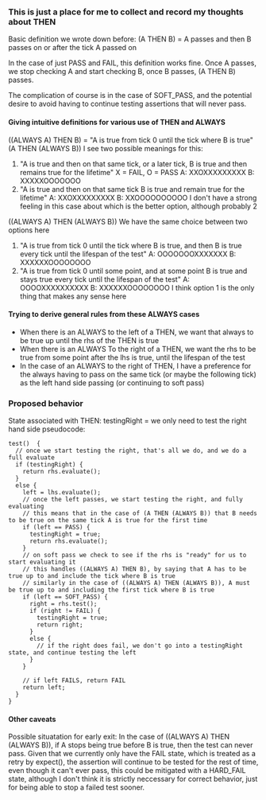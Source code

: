 ### This is just a place for me to collect and record my thoughts about THEN

Basic definition we wrote down before:
(A THEN B) = A passes and then B passes on or after the tick A passed on

In the case of just PASS and FAIL, this definition works fine. Once A passes, we stop checking A and start checking B,
once B passes, (A THEN B) passes.

The complication of course is in the case of SOFT_PASS, and the potential desire to avoid having to continue testing
assertions that will never pass.

#### Giving intuitive definitions for various use of THEN and ALWAYS

((ALWAYS A) THEN B) = "A is true from tick 0 until the tick where B is true"
(A THEN (ALWAYS B))
I see two possible meanings for this:

1. "A is true and then on that same tick, or a later tick, B is true and then remains true for the lifetime"
   X = FAIL, O = PASS A: XXOXXXXXXXXX B: XXXXXOOOOOOO
2. "A is true and then on that same tick B is true and remain true for the lifetime"
   A: XXOXXXXXXXXX B: XXOOOOOOOOOO I don't have a strong feeling in this case about which is the better option, although
   probably 2

((ALWAYS A) THEN (ALWAYS B))
We have the same choice between two options here

1. "A is true from tick 0 until the tick where B is true, and then B is true every tick until the lifespan of the test"
   A: OOOOOOOXXXXXXX B: XXXXXXOOOOOOOO
2. "A is true from tick 0 until some point, and at some point B is true and stays true every tick until the lifespan of
   the test"
   A: OOOOXXXXXXXXXX B: XXXXXXOOOOOOOO I think option 1 is the only thing that makes any sense here

#### Trying to derive general rules from these ALWAYS cases

- When there is an ALWAYS to the left of a THEN, we want that always to be true up until the rhs of the THEN is true
- When there is an ALWAYS To the right of a THEN, we want the rhs to be true from some point after the lhs is true,
  until the lifespan of the test
- In the case of an ALWAYS to the right of THEN, I have a preference for the always having to pass on the same tick (or
  maybe the following tick) as the left hand side passing (or continuing to soft pass)

### Proposed behavior

State associated with THEN: testingRight = we only need to test the right hand side pseudocode:

```
test()  {
  // once we start testing the right, that's all we do, and we do a full evaluate
  if (testingRight) {
    return rhs.evaluate();
  }
  else {
    left = lhs.evaluate();
    // once the left passes, we start testing the right, and fully evaluating
    // this means that in the case of (A THEN (ALWAYS B)) that B needs to be true on the same tick A is true for the first time 
    if (left == PASS) {
      testingRight = true;
      return rhs.evaluate();
    }
    // on soft pass we check to see if the rhs is "ready" for us to start evaluating it
    // this handles ((ALWAYS A) THEN B), by saying that A has to be true up to and include the tick where B is true
    // similarly in the case of ((ALWAYS A) THEN (ALWAYS B)), A must be true up to and including the first tick where B is true
    if (left == SOFT_PASS) {
      right = rhs.test();
      if (right != FAIL) {
        testingRight = true;
        return right;
      }
      else {
        // if the right does fail, we don't go into a testingRight state, and continue testing the left
      }
    }

    // if left FAILS, return FAIL
    return left;
  }
}

```

#### Other caveats

Possible situatation for early exit:
In the case of ((ALWAYS A) THEN (ALWAYS B)), if A stops being true before B is true, then the test can never pass. Given
that we currently only have the FAIL state, which is treated as a retry by expect(), the assertion will continue to be
tested for the rest of time, even though it can't ever pass, this could be mitigated with a HARD_FAIL state, although I
don't think it is strictly neccessary for correct behavior, just for being able to stop a failed test sooner.
